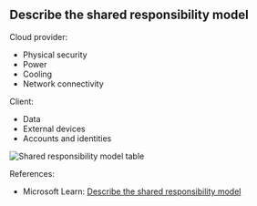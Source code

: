 ## Describe the shared responsibility model

Cloud provider: 
* Physical security
* Power
* Cooling
* Network connectivity

Client: 
* Data
* External devices
* Accounts and identities


![Shared responsibility model table](https://learn.microsoft.com/en-us/training/wwl-azure/describe-cloud-compute/media/shared-responsibility-b3829bfe.svg)

References:

* Microsoft Learn: [Describe the shared responsibility model](https://learn.microsoft.com/en-us/training/modules/describe-cloud-compute/4-describe-shared-responsibility-model)